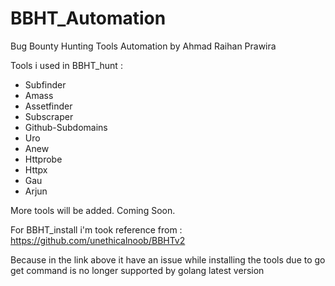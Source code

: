 # BBHT_Automation
Bug Bounty Hunting Tools Automation by Ahmad Raihan Prawira

Tools i used in BBHT_hunt :
- Subfinder
- Amass
- Assetfinder
- Subscraper
- Github-Subdomains
- Uro
- Anew
- Httprobe
- Httpx
- Gau
- Arjun

More tools will be added. Coming Soon.

For BBHT_install i'm took reference from :
https://github.com/unethicalnoob/BBHTv2

Because in the link above it have an issue while installing the tools due to go get command is no longer supported by golang latest version
